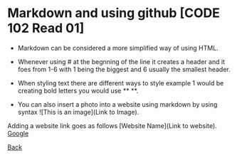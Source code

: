 # Markdown and using github    [CODE 102 Read 01]

* Markdown can be considered a more simplified way of using HTML.

* Whenever using # at the begnning of the line it creates a header and it foes from 1-6 with 1 being the biggest and 6 usually the smallest header.

* When styling text there are different ways to style example 1 would be creating bold letters you would use ** **.

* You can also insert a photo into a website using markdown by using syntax ![This is an image](Link to Image).

Adding a website link goes as follows [Website Name](Link to website).
[Google](https://google.com)

[Back](README.md)

